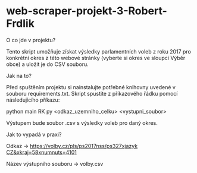# web-scraper-projekt-3-Robert-Frdlik
O co jde v projektu?

Tento skript umožňuje získat výsledky parlamentních voleb z roku 2017 pro konkrétní okres z této webové stránky (vyberte si okres ve sloupci Výběr obce) a uložit je do CSV souboru.

Jak na to?

Před spuštěním projektu si nainstalujte potřebné knihovny uvedené v souboru requirements.txt. Skript spustite z příkazového řádku pomocí následujícího příkazu:

python main RK py <odkaz_uzemniho_celku> <vystupni_soubor>

Výstupem bude soubor .csv s výsledky voleb pro daný okres.

Jak to vypadá v praxi?

Odkaz -> [https://volby.cz/pls/ps2017nss/ps327xjazyk CZ&xkraj=58xnumnuts=4101](https://volby.cz/pls/ps2017nss/ps32?xjazyk=CZ&xkraj=12&xnumnuts=7103)

Název výstupního souboru -> volby.csv
